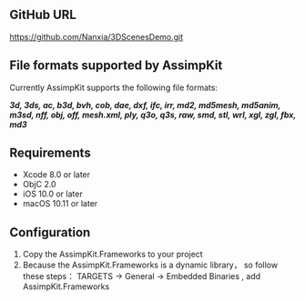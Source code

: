 GitHub URL
---
https://github.com/Nanxia/3DScenesDemo.git


File formats supported by AssimpKit
---

Currently AssimpKit supports the following file formats:

***3d, 3ds, ac, b3d, bvh, cob, dae, dxf, ifc, irr, md2, md5mesh, md5anim,
m3sd, nff, obj, off, mesh.xml, ply, q3o, q3s, raw, smd, stl, wrl, xgl, zgl, fbx,
md3***

Requirements
---

- Xcode 8.0 or later
- ObjC 2.0
- iOS 10.0 or later
- macOS 10.11 or later

Configuration
---
1. Copy the AssimpKit.Frameworks to your project
2. Because the  AssimpKit.Frameworks is a dynamic library， so follow these steps： TARGETS -> General -> Embedded Binaries , add  AssimpKit.Frameworks
